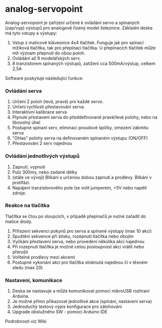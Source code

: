 # analog-servopoint

Analog-servopoint je zařízení určené k ovládání servo a spínaných (zap/vyp) výstupů pro analogově řízený model železnice. Základní deska má tyto vstupy a výstupy:

1. Vstup z maticové klávesnice 4x4 tlačítek. Funguje jak pro spínací mžiková tlačítka, tak pro přepínací tlačítka. U přepínacích tlačítek může mít význam přepnutí do obou poloh.
2. Ovládání až 8 modelářských serv. 
3. 8 tranzistorem spínaných výstupů, zatížení cca 500mA/výstup, celkem 2,5A

Software poskytuje následující funkce:

### Ovládání serva
1. Určení 2 poloh (levá, pravá) pro každé servo.
2. Určení rychlosti přestavování serva.
3. Interaktivní kalibrace serva
4. Plynulé přestavení serva do předdefinované pravé/levé polohy, nebo na libovolný úhel
5. Postupné spínaní serv, eliminaci proudové špičky, omezení zákmitu serva
6. "Ohlas" polohy serva na definovaném spínaném výstupu (ON/OFF)
7. Přestavování 2 serv najednou

### Ovládání jednotlivých výstupů
1. Zapnutí, vypnutí
2. Pulz 300ms, nebo zadané délky
3. (stále ve vývoji) Blikání s určenou dobou zapnutí a prodlevy. Blikání v protifázi.
4. Napájení tranzistorového pole lze volit jumperem, +5V nebo napětí zdroje.

### Reakce na tlačítka
Tlačítka se čtou po sloupcích, v případě přepinačů je nutné zařadit do matice diody.
1. Přiřazení sekvencí pokynů pro serva a spínané výstupy (max 10 akcí)
2. Spuštění sekvence při stisku, rozepnutí tlačítka nebo obojím
3. Vyčkání přestavení serva, nebo provedení několika akcí najednou
4. Při rozepnutí tlačítka je možné celou posloupnost akcí vrátit nebo přerušit
5. Volitelné prodlevy mezi akcemi
6. Postupné vykonání akcí pro tlačítka stisknutá najednou či v těsném sledu (max 20)

### Nastavení, komunikace
1. Deska se nastavuje a může komunikovat pomocí mikroUSB rozhraní Arduina. 
2. Je možné přímo přikazovat jednotlivé akce (spínání, nastavení serva)
3. Jednoduchý textový výpis konfigurace pro zálohování
4. Upgrade obslužného SW - pomocí Arduino IDE


Podrobnosti viz Wiki



